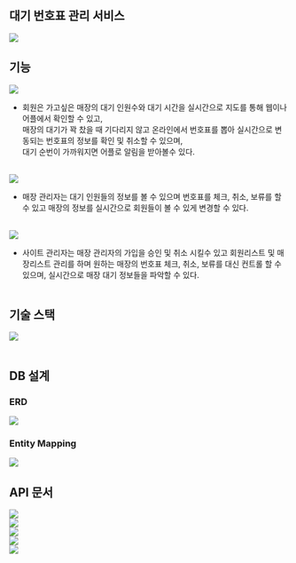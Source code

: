 ## 대기 번호표 관리 서비스
<img src="https://user-images.githubusercontent.com/69130921/116804258-5e26b980-ab58-11eb-8b20-af9ca681f76b.png"><br>

## 기능

<img src="https://user-images.githubusercontent.com/69130921/116804270-77c80100-ab58-11eb-891d-358377648a45.png"><br>
- 회원은 가고싶은 매장의 대기 인원수와 대기 시간을 실시간으로 지도를 통해 웹이나 어플에서 확인할 수 있고,<br>
매장의 대기가 꽉 찼을 때 기다리지 않고 온라인에서 번호표를 뽑아 실시간으로 변동되는 번호표의 정보를 확인 및 취소할 수 있으며,<br>
대기 순번이 가까워지면 어플로 알림을 받아볼수 있다.<br><br>

<img src="https://user-images.githubusercontent.com/69130921/116804203-f53f4180-ab57-11eb-9e56-458a7bd4dc70.png"><br>
- 매장 관리자는 대기 인원들의 정보를 볼 수 있으며 번호표를 체크, 취소, 보류를 할 수 있고 매장의 정보를 실시간으로 회원들이 볼 수 있게 변경할 수 있다.<br><br>

<img src="https://user-images.githubusercontent.com/69130921/116804214-0d16c580-ab58-11eb-9aa1-ffc2055eabad.png"><br>
- 사이트 관리자는 매장 관리자의 가입을 승인 및 취소 시킬수 있고 회원리스트 및 매장리스트 관리를 하며 원하는 매장의 번호표 체크, 취소, 보류를 대신 컨트롤 할 수 있으며, 실시간으로 매장 대기 정보들을 파악할 수 있다.<br><br>

## 기술 스택

<img src="https://i.ibb.co/svFzH2Z/2021-05-03-11-42-27.png"><br><br>

## DB 설계
### ERD
<img src="https://user-images.githubusercontent.com/69130921/120164556-ae676900-c235-11eb-9c5e-d52173796e53.png"><br>


### Entity Mapping
<img src="https://user-images.githubusercontent.com/69130921/120165050-20d84900-c236-11eb-83e2-f814135e397c.png"><br>

## API 문서
<img src="https://user-images.githubusercontent.com/69130921/120098471-1e5feb80-c171-11eb-940f-b330952acf16.png"><br>
<img src="https://user-images.githubusercontent.com/69130921/120098513-4b140300-c171-11eb-85a8-b6156f67d052.png"><br>
<img src="https://user-images.githubusercontent.com/69130921/120098485-2c157100-c171-11eb-8d31-0ab7a31bb4ac.png"><br>
<img src="https://user-images.githubusercontent.com/69130921/120098456-0ab48500-c171-11eb-8cfe-f82bbfb56ad8.png"><br>
<img src="https://user-images.githubusercontent.com/69130921/120098451-00928680-c171-11eb-9c68-2453863c8365.png"><br>



 
